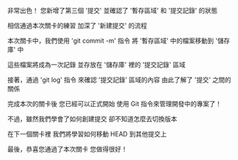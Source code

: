 非常出色！
您新增了第三個 '提交'
並確認了 '暫存區域' 和 '提交記錄' 的狀態

相信通過本次關卡的練習
加深了 '新建提交' 的流程

本次關卡中，我們使用 'git commit -m' 指令
將 '暫存區域' 中的檔案移動到 '儲存庫' 中

這些檔案將成為一次記錄
並存放在 '儲存庫' 裡的 '提交記錄' 區域

接著，通過 'git log' 指令
來確認 '提交記錄' 區域的內容
由此了解了 '提交' 之間的關係

完成本次的關卡後
您已經可以正式開始
使用 Git 指令來管理開發中的專案了！

不過，雖然我們學會了如何創建提交
卻不知道怎麼去切換版本

在下一個關卡裡
我們將學習如何移動 HEAD 到其他提交上

最後，恭喜您通過了本次關卡
您做得很好！